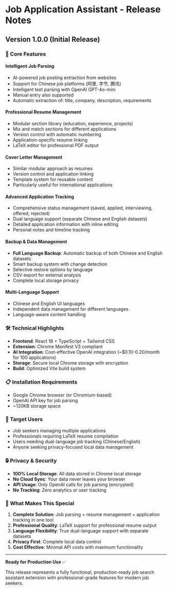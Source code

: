 # Job Application Assistant - Release Notes

## Version 1.0.0 (Initial Release)

### 🚀 Core Features

#### **Intelligent Job Parsing**
- AI-powered job posting extraction from websites
- Support for Chinese job platforms (阿里, 字节, 腾讯)
- Intelligent text parsing with OpenAI GPT-4o-mini
- Manual entry also supported
- Automatic extraction of: title, company, description, requirements

#### **Professional Resume Management**
- Modular section library (education, experience, projects)
- Mix and match sections for different applications
- Version control with automatic numbering
- Application-specific resume linking
- LaTeX editor for professional PDF output

#### **Cover Letter Management**
- Similar modular approach as resumes
- Version control and application linking
- Template system for reusable content
- Particularly useful for international applications

#### **Advanced Application Tracking**
- Comprehensive status management (saved, applied, interviewing, offered, rejected)
- Dual language support (separate Chinese and English datasets)
- Detailed application information with inline editing
- Personal notes and timeline tracking

#### **Backup & Data Management**
- **Full Language Backup**: Automatic backup of both Chinese and English datasets
- Smart backup system with change detection
- Selective restore options by language
- CSV export for external analysis
- Complete local storage privacy

#### **Multi-Language Support**
- Chinese and English UI languages
- Independent data management for different languages
- Language-aware content handling

### 🛠️ Technical Highlights

- **Frontend**: React 18 + TypeScript + Tailwind CSS
- **Extension**: Chrome Manifest V3 compliant
- **AI Integration**: Cost-effective OpenAI integration (~$0.10-0.20/month for 100 applications)
- **Storage**: Secure local Chrome storage with encryption
- **Build**: Optimized Vite build system

### 📋 Installation Requirements

- Google Chrome browser (or Chromium-based)
- OpenAI API key for job parsing
- ~120KB storage space

### 🎯 Target Users

- Job seekers managing multiple applications
- Professionals requiring LaTeX resume compilation
- Users needing dual-language job tracking (Chinese/English)
- Anyone seeking privacy-focused local data management

### 🔒 Privacy & Security

- **100% Local Storage**: All data stored in Chrome local storage
- **No Cloud Sync**: Your data never leaves your browser
- **API Usage**: Only OpenAI calls for job parsing (encrypted)
- **No Tracking**: Zero analytics or user tracking

### 🌟 What Makes This Special

1. **Complete Solution**: Job parsing + resume management + application tracking in one tool
2. **Professional Quality**: LaTeX support for professional resume output
3. **Language Flexibility**: True dual-language support with separate datasets
4. **Privacy First**: Complete local data control
5. **Cost Effective**: Minimal API costs with maximum functionality

---

**Ready for Production Use** ✅

This release represents a fully functional, production-ready job search assistant extension with professional-grade features for modern job seekers.